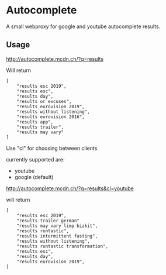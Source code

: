 # Autocomplete

A small webproxy for google and youtube autocomplete results.

## Usage

http://autocomplete.mcdn.ch/?q=results

Will return

```
[
    "results esc 2019",
    "results esc",
    "results day",
    "results or excuses",
    "results eurovision 2019",
    "results without listening",
    "results eurovision 2016",
    "results app",
    "results trailer",
    "results may vary"
]
```


Use "cl" for choosing between clients

currently supported are:
- youtube
- google (default)

http://autocomplete.mcdn.ch/?q=results&cl=youtube

will return 

```
[
    "results esc 2019",
    "results trailer german"
    "results may vary limp bizkit",
    "results runtastic",
    "results intermittent fasting",
    "results without listening",
    "results runtastic transformation",
    "results esc",
    "results day",
    "results eurovision 2019",
]
```
